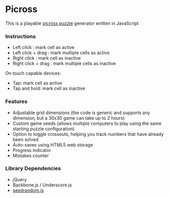Picross
=======

This is a playable [picross puzzle](http://en.wikipedia.org/wiki/Nonogram) generator written in JavaScript


### Instructions

* Left click : mark cell as active
* Left click + drag : mark multiple cells as active
* Right click : mark cell as inactive
* Right click + drag : mark multiple cells as inactive

On touch capable devices:

* Tap: mark cell as active
* Tap and hold: mark cell as inactive

### Features

* Adjustable grid dimensions (the code is generic and supports any dimension, but a 30x30 game can take up to 2 hours)
* Custom game seeds (allows multiple computers to play using the same starting puzzle configuration)
* Option to toggle crossouts, helping you track numbers that have already been solved
* Auto-saves using HTML5 web storage
* Progress indicator
* Mistakes counter

### Library Dependencies

* jQuery
* Backbone.js / Underscore.js
* [seedrandom.js](http://davidbau.com/archives/2010/01/30/random_seeds_coded_hints_and_quintillions.html)
